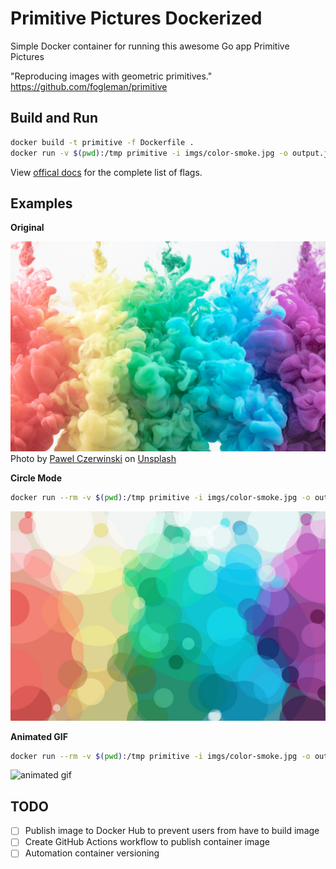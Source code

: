 # Primitive Pictures Dockerized

Simple Docker container for running this awesome Go app Primitive Pictures

"Reproducing images with geometric primitives." https://github.com/fogleman/primitive


## Build and Run

```sh
docker build -t primitive -f Dockerfile .
docker run -v $(pwd):/tmp primitive -i imgs/color-smoke.jpg -o output.jpg -n 200
```

View [offical docs](https://github.com/fogleman/primitive) for the complete list of flags.

## Examples

**Original**

![original](imgs/color-smoke.jpg)
Photo by <a href="https://unsplash.com/@pawel_czerwinski?utm_source=unsplash&utm_medium=referral&utm_content=creditCopyText">Pawel Czerwinski</a> on <a href="https://unsplash.com/wallpapers/colors?utm_source=unsplash&utm_medium=referral&utm_content=creditCopyText">Unsplash</a>


**Circle Mode**
```sh
docker run --rm -v $(pwd):/tmp primitive -i imgs/color-smoke.jpg -o out.jpg -n 100 -m 4
```
![circle mode](imgs/color-smoke-circle.jpg)

**Animated GIF**
```sh
docker run --rm -v $(pwd):/tmp primitive -i imgs/color-smoke.jpg -o out.gif -n 500 -m 8
```
![animated gif](imgs/color-smoke.gif)

## TODO
- [ ] Publish image to Docker Hub to prevent users from have to build image
- [ ] Create GitHub Actions workflow to publish container image
- [ ] Automation container versioning
